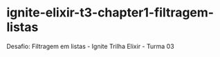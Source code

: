 # ignite-elixir-t3-chapter1-filtragem-listas
Desafio: Filtragem em listas - Ignite Trilha Elixir - Turma 03
